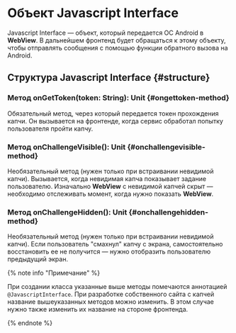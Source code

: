 # Объект Javascript Interface

Javascript Interface — объект, который передается ОС Android в **WebView**. В дальнейшем фронтенд будет обращаться к этому объекту, чтобы отправлять сообщения с помощью функции обратного вызова на Android.

## Структура Javascript Interface {#structure}

### Метод onGetToken(token: String): Unit {#ongettoken-method}

Обязательный метод, через который передается токен прохождения капчи. Он вызывается на фронтенде, когда сервис обработал попытку пользователя пройти капчу.

### Метод onChallengeVisible(): Unit {#onchallengevisible-method}

Необязательный метод (нужен только при встраивании невидимой капчи). Вызывается, когда невидимая капча показывает задание пользователю. Изначально **WebView** с невидимой капчей скрыт — необходимо отслеживать момент, когда нужно показать **WebView**.

### Метод onChallengeHidden(): Unit {#onchallengehidden-method}

Необязательный метод (нужен только при встраивании невидимой капчи). Если пользователь "смахнул" капчу с экрана, самостоятельно восстановить ее не получится — нужно отобразить пользователю предыдущий экран.

{% note info "Примечание" %}

При создании класса указанные выше методы помечаются аннотацией `@JavascriptInterface`.
При разработке собственного сайта с капчей название вышеуказанных методов можно изменить. В этом случае нужно также изменить их название на стороне фронтенда.

{% endnote %}
